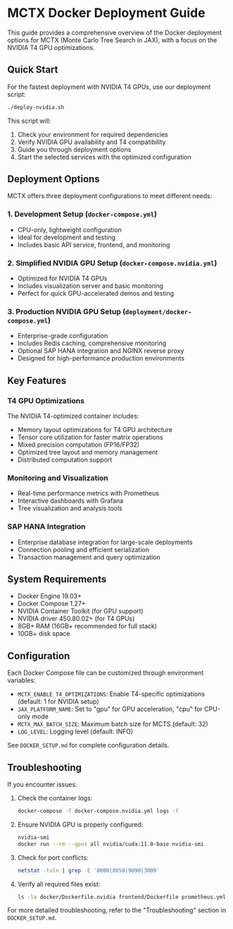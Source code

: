 # MCTX Docker Deployment Guide

This guide provides a comprehensive overview of the Docker deployment options for MCTX (Monte Carlo Tree Search in JAX), with a focus on the NVIDIA T4 GPU optimizations.

## Quick Start

For the fastest deployment with NVIDIA T4 GPUs, use our deployment script:

```bash
./deploy-nvidia.sh
```

This script will:
1. Check your environment for required dependencies
2. Verify NVIDIA GPU availability and T4 compatibility
3. Guide you through deployment options
4. Start the selected services with the optimized configuration

## Deployment Options

MCTX offers three deployment configurations to meet different needs:

### 1. Development Setup (`docker-compose.yml`)
- CPU-only, lightweight configuration
- Ideal for development and testing
- Includes basic API service, frontend, and monitoring

### 2. Simplified NVIDIA GPU Setup (`docker-compose.nvidia.yml`)
- Optimized for NVIDIA T4 GPUs
- Includes visualization server and basic monitoring
- Perfect for quick GPU-accelerated demos and testing

### 3. Production NVIDIA GPU Setup (`deployment/docker-compose.yml`)
- Enterprise-grade configuration
- Includes Redis caching, comprehensive monitoring
- Optional SAP HANA integration and NGINX reverse proxy
- Designed for high-performance production environments

## Key Features

### T4 GPU Optimizations
The NVIDIA T4-optimized container includes:
- Memory layout optimizations for T4 GPU architecture
- Tensor core utilization for faster matrix operations
- Mixed precision computation (FP16/FP32)
- Optimized tree layout and memory management
- Distributed computation support

### Monitoring and Visualization
- Real-time performance metrics with Prometheus
- Interactive dashboards with Grafana
- Tree visualization and analysis tools

### SAP HANA Integration
- Enterprise database integration for large-scale deployments
- Connection pooling and efficient serialization
- Transaction management and query optimization

## System Requirements

- Docker Engine 19.03+
- Docker Compose 1.27+
- NVIDIA Container Toolkit (for GPU support)
- NVIDIA driver 450.80.02+ (for T4 GPUs)
- 8GB+ RAM (16GB+ recommended for full stack)
- 10GB+ disk space

## Configuration

Each Docker Compose file can be customized through environment variables:

- `MCTX_ENABLE_T4_OPTIMIZATIONS`: Enable T4-specific optimizations (default: 1 for NVIDIA setup)
- `JAX_PLATFORM_NAME`: Set to "gpu" for GPU acceleration, "cpu" for CPU-only mode
- `MCTX_MAX_BATCH_SIZE`: Maximum batch size for MCTS (default: 32)
- `LOG_LEVEL`: Logging level (default: INFO)

See `DOCKER_SETUP.md` for complete configuration details.

## Troubleshooting

If you encounter issues:

1. Check the container logs:
   ```bash
   docker-compose -f docker-compose.nvidia.yml logs -f
   ```

2. Ensure NVIDIA GPU is properly configured:
   ```bash
   nvidia-smi
   docker run --rm --gpus all nvidia/cuda:11.0-base nvidia-smi
   ```

3. Check for port conflicts:
   ```bash
   netstat -tuln | grep -E '8000|8050|9090|3000'
   ```

4. Verify all required files exist:
   ```bash
   ls -la docker/Dockerfile.nvidia frontend/Dockerfile prometheus.yml
   ```

For more detailed troubleshooting, refer to the "Troubleshooting" section in `DOCKER_SETUP.md`.